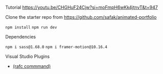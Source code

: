 Tutorial
https://youtu.be/CHGHuF24Cjw?si=moFmpH6wKk4jtnvT&t=947

Clone the starter repo from https://github.com/safak/animated-portfolio

```npm install```
```npm run dev```


Dependencies

```npm i sass@1.68.0```
``` npm i framer-motion@10.16.4 ```


Visual Studio Plugins
- [ (rafc commmand)](https://marketplace.visualstudio.com/items?itemName=dsznajder.es7-react-js-snippets)